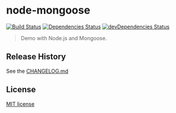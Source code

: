 # node-mongoose
[![Build Status](https://travis-ci.org/martinjezek/node-mongoose.svg?branch=master)](https://travis-ci.org/martinjezek/node-mongoose)
[![Dependencies Status](https://david-dm.org/martinjezek/node-mongoose.svg)](https://david-dm.org/martinjezek/node-mongoose#info=dependencies&view=table)
[![devDependencies Status](https://david-dm.org/martinjezek/node-mongoose/dev-status.svg)](https://david-dm.org/martinjezek/node-mongoose#info=devDependencies)

> Demo with Node.js and Mongoose.

## Release History

See the [CHANGELOG.md](https://github.com/martinjezek/node-mongoose/blob/master/CHANGELOG.md)

## License

[MIT license](https://raw.githubusercontent.com/martinjezek/node-mongoose/master/LICENSE)
